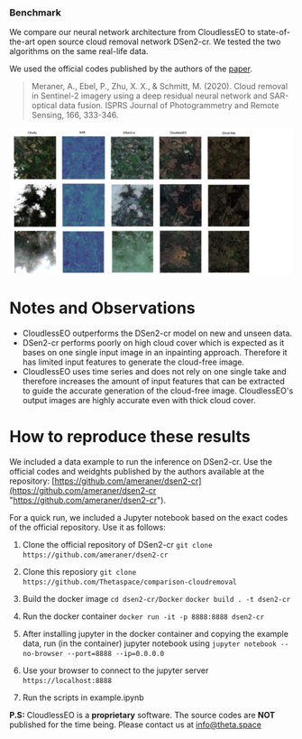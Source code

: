 ### Benchmark

We compare our neural network architecture from CloudlessEO to state-of-the-art open source cloud removal network DSen2-cr. We tested the two algorithms on the same real-life data. 

We used the official codes published by the authors of the [paper](https://github.com/ameraner/dsen2-cr#:~:text=the%20Elsevier%20ISPRS%20page "paper"). 

> Meraner, A., Ebel, P., Zhu, X. X., & Schmitt, M. (2020). Cloud removal in Sentinel-2 imagery using a deep residual neural network and SAR-optical data fusion. ISPRS Journal of Photogrammetry and Remote Sensing, 166, 333-346.

![Comparison](comparison.jpg)

# Notes and Observations

- CloudlessEO outperforms the DSen2-cr model on new and unseen data.
- DSen2-cr performs poorly on high cloud cover which is expected as it bases on one single input image in an inpainting approach. Therefore it has limited input features to generate the cloud-free image.
- CloudlessEO uses time series and does not rely on one single take and therefore increases the amount of input features that can be extracted to guide the accurate generation of the cloud-free image. CloudlessEO's output images are highly accurate even with thick cloud cover.


# How to reproduce these results

We included a data example to run the inference on DSen2-cr. Use the official codes and weidghts published by the authors available at the repository: [https://github.com/ameraner/dsen2-cr](https://github.com/ameraner/dsen2-cr "https://github.com/ameraner/dsen2-cr").

For a quick run, we included a Jupyter notebook based on the exact codes of the official repository. Use it as follows:

1. Clone the official repository of DSen2-cr
`git clone https://github.com/ameraner/dsen2-cr`

2. Clone this reposiory
`git clone https://github.com/Thetaspace/comparison-cloudremoval`

1. Build the docker image
`cd dsen2-cr/Docker`
`docker build . -t dsen2-cr`

1. Run the docker container
`docker run -it -p 8888:8888 dsen2-cr`

1. After installing jupyter in the docker container and copying the example data, run (in the container) jupyter notebook using
`jupyter notebook --no-browser --port=8888 --ip=0.0.0.0`

1. Use your browser to connect to the jupyter server
`https://localhost:8888`

1. Run the scripts in example.ipynb


**P.S:** CloudlessEO is a **proprietary** software. The source codes are **NOT** published for the time being. Please contact us at [info@theta.space](mailto:info@theta.space "info@theta.space")